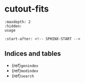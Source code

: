 # cutout-fits

```{toctree}
:maxdepth: 2
:hidden:
usage

```

```{include} ../README.md
:start-after: <!-- SPHINX-START -->
```

## Indices and tables

- {ref}`genindex`
- {ref}`modindex`
- {ref}`search`
